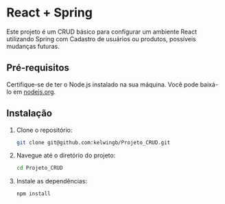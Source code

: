 # React + Spring

Este projeto é um CRUD básico para configurar um ambiente React utilizando Spring com Cadastro de usuários ou produtos, possíveis mudanças futuras.

## Pré-requisitos

Certifique-se de ter o Node.js instalado na sua máquina. Você pode baixá-lo em [nodejs.org](https://nodejs.org/).

## Instalação

1. Clone o repositório:
   ```sh
   git clone git@github.com:kelwingb/Projeto_CRUD.git
   ```
2. Navegue até o diretório do projeto:
    ```sh
    cd Projeto_CRUD
    ```
3. Instale as dependências:
    ```sh
    npm install
    ```